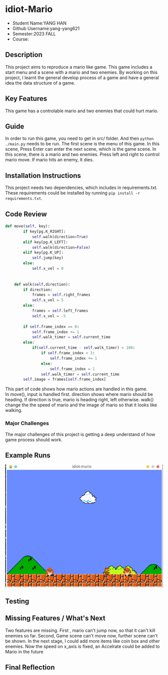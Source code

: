 # idiot-Mario

- Student Name:YANG HAN
- Github Username:yang-yang621
- Semester:2023 FALL
- Course:

## Description
This project aims to reproduce a mario like game. This game includes a start menu and a scene with a mario and two enemies. By working on this project, I learnt the general develop process of a game and have a general idea the data structure of a game.
## Key Features
This game has a controlable mario and two enemies that could hurt mario.
## Guide
In order to run this game, you need to get in src/ folder. And then `python ./main.py` needs to be run. The first scene is the menu of this game. In this scene, Press Enter can enter the next scene, which is the game scene. In this scene, there is a mario and two enemies. Press left and right to control mario move. If mario hits an enemy, It dies.
## Installation Instructions
This project needs two dependencies, which includes in requirements.txt. These requirements could be installed by running `pip install -r requirements.txt`. 
## Code Review
```python
def move(self, key):
        if key[pg.K_RIGHT]:
            self.walk(direction=True)
        elif key[pg.K_LEFT]:
            self.walk(direction=False)
        elif key[pg.K_UP]:
            self.jump(key)
        else:
            self.x_vel = 0

    
    def walk(self,direction):
        if direction:
            frames = self.right_frames
            self.x_vel = 5
        else:
            frames = self.left_frames
            self.x_vel = -5
        
        if self.frame_index == 0:
            self.frame_index += 1
            self.walk_timer = self.current_time
        else:
            if(self.current_time - self.walk_timer) < 100:
                if self.frame_index < 3:
                    self.frame_index += 1
                else:
                    self.frame_index = 1
                self.walk_timer = self.current_time
        self.image = frames[self.frame_index]
```
This part of code shows how mario actions are handled in this game.  
In move(), input is handled first. direction shows where mario should be heading. If direction is true, mario is heading right, left otherwise. walk() change the the speed of mario and the image of mario so that it looks like walking.
### Major Challenges
The major challenges of this project is getting a deep understand of how game process should work. 
## Example Runs
![example run](screenshot.png)
## Testing

## Missing Features / What's Next
Two features are missing. First , mario can't jump now, so that it can't kill enemies so far. Second, Game scene can't move now, further scene can't be shown. In the next stage, I could add more items like coin box and other enemies. Now the speed on x_axis is fixed, an Accelrate could be added to Mario in the future
## Final Reflection
